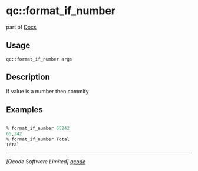 qc::format_if_number
====================

part of [Docs](.)

Usage
-----
`qc::format_if_number args`

Description
-----------
If value is a number then commify

Examples
--------
```tcl

% format_if_number 65242
65,242
% format_if_number Total
Total

```

----------------------------------
*[Qcode Software Limited] [qcode]*

[qcode]: www.qcode.co.uk "Qcode Software"
